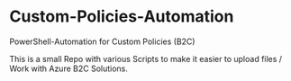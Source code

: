 # Custom-Policies-Automation
PowerShell-Automation for Custom Policies (B2C)

This is a small Repo with various Scripts to make it easier to upload files / Work with Azure B2C Solutions.
